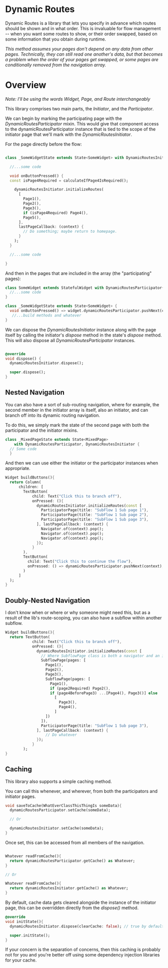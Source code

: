 # Dynamic Routes

Dynamic Routes is a library that lets you specify in advance which routes should be shown and in what 
order. This is invaluable for flow management -- when you want some routes to show, or their order 
swapped, based on some information that you obtain during runtime.

_This method assumes your pages don't depend on any data from other pages. Technically, they can still 
read one another's data, but that becomes a problem when the order of your pages get swapped, or some 
pages are conditionally removed from the navigation array._

# Overview

_Note: I'll be using the words Widget, Page, and Route interchangeably_

This library comprises two main parts, the _Initiator_, and the _Participator_.

We can begin by marking the participating page with the _DynamicRoutesParticipator_ mixin.
This would give that component access to the dynamicRoutesParticipator instance that is tied to the
scope of the initiator page that we'll mark with the _DynamicRoutesInitiator_.

For the page directly before the flow:

```dart

class _SomeWidgetState extends State<SomeWidget> with DynamicRoutesInitiator {

  //...some code

  void onButtonPressed() {
  const isPage4Required = calculateIfPage4IsRequired();

    dynamicRoutesInitiator.initializeRoutes(
      [
        Page1(),
        Page2(),
        Page3(),
        if (isPage4Required) Page4(),
        Page5(),
      ],
      lastPageCallback: (context) {
        // Do something; maybe return to homepage.
      }
    );
  }

  //...some code

}
```

And then in the pages that are included in the array (the "participating" pages):

```dart
class SomeWidget extends StatefulWidget with DynamicRoutesParticipator{
  //...some code
}

class _SomeWidgetState extends State<SomeWidget> {
  void onButtonPressed() => widget.dynamicRoutesParticipator.pushNext(context);
   //...build methods and whatever
}
```

We can dispose the _DynamicRoutesInitiator_ instance along with the page itself by calling the
initiator's _dispose_ method in the state's _dispose_ method. This will also dispose all 
_DynamicRoutesParticipator_ instances.

```dart

@override
void dispose() {
  dynamicRoutesInitiator.dispose();

  super.dispose();
}

```

## Nested Navigation

You can also have a sort of sub-routing navigation, where for example, the second member in
the initiator array is itself, also an initiator, and can branch off into its dynamic routing navigation.

To do this, we simply mark the state of the second page with both the participator and the initiator 
mixins.

```dart
class _MixedPageState extends State<MixedPage>
    with DynamicRoutesParticipator, DynamicRoutesInitiator {
  // Some code
  }
```

And then we can use either the initiator or the participator instances when appropriate.

```dart
Widget buildButtons(){
  return Column(
      children: [
        TextButton(
            child: Text("Click this to branch off"),
            onPressed: (){
              dynamicRoutesInitiator.initializeRoutes(const [
                ParticipatorPage(title: "SubFlow 1 Sub page 1"),
                ParticipatorPage(title: "SubFlow 1 Sub page 2"),
                ParticipatorPage(title: "SubFlow 1 Sub page 3"),
              ], lastPageCallback: (context) {
                Navigator.of(context).pop();
                Navigator.of(context).pop();
                Navigator.of(context).pop();
              });
            }
        ),
        TextButton(
          child: Text("Click this to continue the flow"),
          onPressed: () => dynamicRoutesParticipator.pushNext(context),
        )
      ]
  );
}
```

## Doubly-Nested Navigation

I don't know when or where or why someone might need this, but as a result of the lib's route-scoping, 
you can also have a subflow within another subflow.

```dart
Widget buildButtons(){
  return TextButton(
            child: Text("Click this to branch off"),
            onPressed: (){
              dynamicRoutesInitiator.initializeRoutes(const [
                // Where SubflowPage class is both a navigator and an initiator.
                SubflowPage(pages: [
                  Page1(),
                  Page2(),
                  Page3(),
                  SubflowPage(pages: [
                    Page1(),
                    if (page2Required) Page2(),
                    if (page4BeforePage3) ...[Page4(), Page3()] else
                      [
                        Page3(),
                        Page4(),
                      ]
                  ])
                ]),
                ParticipatorPage(title: "SubFlow 1 Sub page 3"),
              ], lastPageCallback: (context) {
                  // Do whatever
              });
            }
        );
}
```

## Caching

This library also supports a simple caching method.

You can call this whenever, and wherever, from both the participators and initiator pages.

```dart
void saveToCache(WhatEverClassThisThingIs someData){
  dynamicRoutesParticipator.setCache(someData);

  // Or

  dynamicRoutesInitiator.setCache(someData);
}
```

Once set, this can be accessed from all members of the navigation.

```dart

Whatever readFromCache(){
  return dynamicRoutesParticipator.getCache() as Whatever;
}

// Or

Whatever readFromCache(){
  return dynamicRoutesInitiator.getCache() as Whatever;
}

```

By default, cache data gets cleared alongside the instance of the initiator page,
this can be overridden directly from the _dispose()_ method.

```dart
@override
void initState(){
  dynamicRoutesInitiator.dispose(clearCache: false); // true by default.

  super.initState();
}

```

If your concern is the separation of concerns, then this caching is probably not for you and you're 
better off using some dependency injection libraries for your cache.
